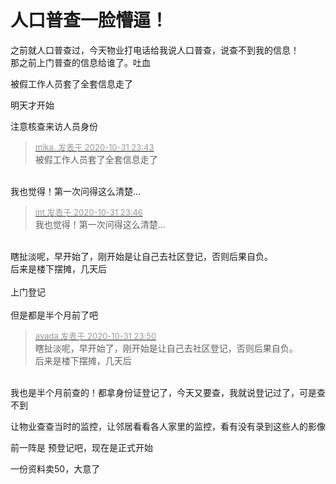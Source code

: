 # 人口普查一脸懵逼！


之前就人口普查过，今天物业打电话给我说人口普查，说查不到我的信息！<br />
那之前上门普查的信息给谁了。吐血

被假工作人员套了全套信息走了

明天才开始

注意核查来访人员身份

<div class="quote"><blockquote><font size="2"><a href="https://www.hostloc.com/forum.php?mod=redirect&amp;goto=findpost&amp;pid=9383228&amp;ptid=760788" target="_blank"><font color="#999999">mika. 发表于 2020-10-31 23:43</font></a></font><br />
被假工作人员套了全套信息走了</blockquote></div><br />
我也觉得！第一次问得这么清楚...

<div class="quote"><blockquote><font size="2"><a href="https://www.hostloc.com/forum.php?mod=redirect&amp;goto=findpost&amp;pid=9383244&amp;ptid=760788" target="_blank"><font color="#999999">int 发表于 2020-10-31 23:46</font></a></font><br />
我也觉得！第一次问得这么清楚...</blockquote></div><br />
瞎扯淡呢，早开始了，刚开始是让自己去社区登记，否则后果自负。<br />
后来是楼下摆摊，几天后<br />
<br />
上门登记<br />
<br />
但是都是半个月前了吧

<div class="quote"><blockquote><font size="2"><a href="https://www.hostloc.com/forum.php?mod=redirect&amp;goto=findpost&amp;pid=9383259&amp;ptid=760788" target="_blank"><font color="#999999">avada 发表于 2020-10-31 23:50</font></a></font><br />
瞎扯淡呢，早开始了，刚开始是让自己去社区登记，否则后果自负。<br />
后来是楼下摆摊，几天后</blockquote></div><br />
我也是半个月前查的！都拿身份证登记了，今天又要查，我就说登记过了，可是查不到

让物业查查当时的监控，让邻居看看各人家里的监控，看有没有录到这些人的影像

前一阵是 预登记吧，现在是正式开始

一份资料卖50，大意了
